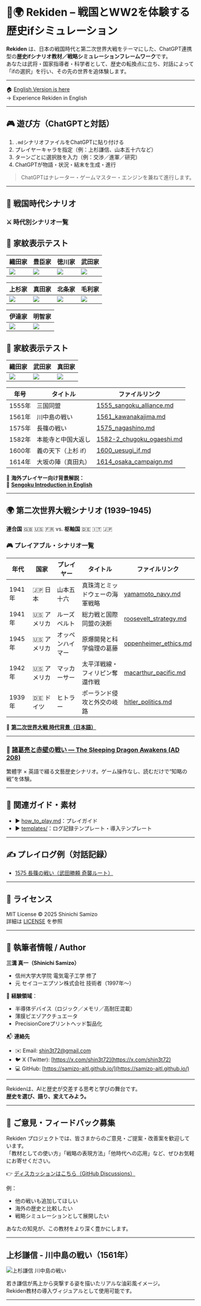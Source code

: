 # 🏯🌍 Rekiden – 戦国とWW2を体験する歴史ifシミュレーション

**Rekiden** は、日本の戦国時代と第二次世界大戦をテーマにした、ChatGPT連携型の**歴史ifシナリオ教材／戦略シミュレーションフレームワーク**です。  
あなたは武将・国家指導者・科学者として、歴史の転換点に立ち、対話によって「ifの選択」を行い、その先の世界を追体験します。

---

🏠 [English Version is here](./README_en.md)  
→ Experience Rekiden in English

---

## 🎮 遊び方（ChatGPTと対話）

1. `.md`シナリオファイルをChatGPTに貼り付ける  
2. プレイヤーキャラを指定（例：上杉謙信、山本五十六など）  
3. ターンごとに選択肢を入力（例：交渉／進軍／研究）  
4. ChatGPTが物語・状況・結末を生成・進行

> ChatGPTはナレーター・ゲームマスター・エンジンを兼ねて進行します。

---

## 🏯 戦国時代シナリオ

### ⚔️ 時代別シナリオ一覧
## 🏯 家紋表示テスト

| 織田家 | 豊臣家 | 徳川家 | 武田家 |
|--------|--------|--------|--------|
| ![](/Rekiden/assets/images/kamon/oda.png) | ![](/Rekiden/assets/images/kamon/toyotomi.png) | ![](/Rekiden/assets/images/kamon/tokugawa.png) | ![](/Rekiden/assets/images/kamon/takeda.png) |

| 上杉家 | 真田家 | 北条家 | 毛利家 |
|--------|--------|--------|--------|
| ![](/Rekiden/assets/images/kamon/uesugi.png) | ![](/Rekiden/assets/images/kamon/sanada.png) | ![](/Rekiden/assets/images/kamon/hojo.png) | ![](/Rekiden/assets/images/kamon/mouri.png) |

| 伊達家 | 明智家 |
|--------|--------|
| ![](/Rekiden/assets/images/kamon/date.png) | ![](/Rekiden/assets/images/kamon/akechi.png) |
## 🏯 家紋表示テスト

| 織田家 | 武田家 | 真田家 |
|--------|--------|--------|
| ![](/Rekiden/assets/images/kamon/oda.png) | ![](/Rekiden/assets/images/kamon/takeda.png) | ![](/Rekiden/assets/images/kamon/sanada.png) |

| 年号   | タイトル                          | ファイルリンク |
|--------|----------------------------------|----------------|
| 1555年 | 三国同盟                         | [1555_sangoku_alliance.md](./sengoku/periods/1555_sangoku_alliance.md) |
| 1561年 | 川中島の戦い                     | [1561_kawanakajima.md](./sengoku/periods/1561_kawanakajima.md) |
| 1575年 | 長篠の戦い                       | [1575_nagashino.md](./sengoku/periods/1575_nagashino.md) |
| 1582年 | 本能寺と中国大返し               | [1582-2_chugoku_ogaeshi.md](./sengoku/periods/1582-2_chugoku_ogaeshi.md) |
| 1600年 | 義の天下（上杉 if）              | [1600_uesugi_if.md](./sengoku/periods/1600_uesugi_if.md) |
| 1614年 | 大坂の陣（真田丸）               | [1614_osaka_campaign.md](./sengoku/periods/1614_osaka_campaign.md) |

📘 **海外プレイヤー向け背景解説：**  
📄 [**Sengoku Introduction in English**](./docs/sengoku_intro_en.md)

---

## 🌍 第二次世界大戦シナリオ (1939–1945)  
**連合国** 🇬🇧 🇺🇸 🇫🇷 vs. **枢軸国** 🇩🇪 🇮🇹 🇯🇵

### 🎮 プレイアブル・シナリオ一覧

| 年代   | 国家      | プレイヤー     | タイトル                              | ファイルリンク |
|--------|-----------|----------------|---------------------------------------|----------------|
| 1941年 | 🇯🇵 日本   | 山本五十六     | 真珠湾とミッドウェーの海軍戦略       | [yamamoto_navy.md](./ww2/japan/yamamoto_navy.md) |
| 1941年 | 🇺🇸 アメリカ | ルーズベルト   | 総力戦と国際同盟の決断               | [roosevelt_strategy.md](./ww2/usa/roosevelt_strategy.md) |
| 1945年 | 🇺🇸 アメリカ | オッペンハイマー | 原爆開発と科学倫理の葛藤           | [oppenheimer_ethics.md](./ww2/usa/oppenheimer_ethics.md) |
| 1942年 | 🇺🇸 アメリカ | マッカーサー   | 太平洋戦線・フィリピン奪還作戦       | [macarthur_pacific.md](./ww2/usa/macarthur_pacific.md) |
| 1939年 | 🇩🇪 ドイツ   | ヒトラー       | ポーランド侵攻と外交の岐路           | [hitler_politics.md](./ww2/germany/hitler_politics.md) |


📖 [**第二次世界大戦 時代背景（日本語）**](./ww2/ww2_overview.md)

---

### 🐉 [諸葛亮と赤壁の戦い — The Sleeping Dragon Awakens (AD 208)](./three_kingdoms/red_cliffs_en.md)  
  繁體字 × 英語で綴る文藝歴史シナリオ。ゲーム操作なし、読むだけで“知略の戦”を体験。
  
---

## 📘 関連ガイド・素材

- ▶︎ [how_to_play.md](./docs/how_to_play.md)：プレイガイド  
- ▶︎ [templates/](./templates/)：ログ記録テンプレート・導入テンプレート

---

## ✍️ プレイログ例（対話記録）

- [1575 長篠の戦い（武田勝頼 奇襲ルート）](./templates/1575_katsuyori_if_user001.md)

---

## 📜 ライセンス

MIT License © 2025 Shinichi Samizo  
詳細は [LICENSE](./LICENSE) を参照

---

## 👤 執筆者情報 / Author

**三溝 真一（Shinichi Samizo）**  
- 信州大学大学院 電気電子工学 修了  
- 元 セイコーエプソン株式会社 技術者（1997年〜）  

📌 **経験領域**：  
- 半導体デバイス（ロジック／メモリ／高耐圧混載）  
- 薄膜ピエゾアクチュエータ
- PrecisionCoreプリントヘッド製品化

📬 **連絡先**
- ✉️ Email: [shin3t72@gmail.com](mailto:shin3t72@gmail.com)  
- 🐦 X (Twitter): [https://x.com/shin3t72](https://x.com/shin3t72)  
- 💻 GitHub: [https://samizo-aitl.github.io/](https://samizo-aitl.github.io/)

---

Rekidenは、AIと歴史が交差する思考と学びの舞台です。  
**歴史を選び、語り、変えてみよう。**

---

## 💬 ご意見・フィードバック募集

Rekiden プロジェクトでは、皆さまからのご意見・ご提案・改善案を歓迎しています。  
「教材としての使い方」「戦略の表現方法」「他時代への応用」など、ぜひお気軽にお寄せください。

👉 [ディスカッションはこちら（GitHub Discussions）](https://github.com/Samizo-AITL/Rekiden/discussions)

例：
- 他の戦いも追加してほしい
- 海外の歴史と比較したい
- 戦略シミュレーションとして展開したい

あなたの知見が、この教材をより深く豊かにします。

---

## 上杉謙信 - 川中島の戦い（1561年）

![上杉謙信 川中島の戦い](./Uesugi_Kenshin_Kawanakajima_1561.png)

若き謙信が馬上から突撃する姿を描いたリアルな油彩風イメージ。  
Rekiden教材の導入ヴィジュアルとして使用可能です。

---
